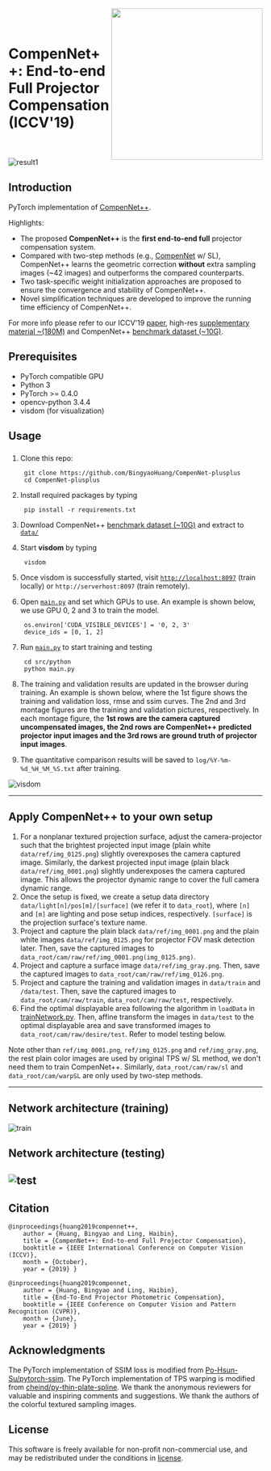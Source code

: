 <img src='doc/teaser.png' align="right" width=300>
<br><br>


CompenNet++: End-to-end Full Projector Compensation (ICCV'19)
<br><br>
===


![result1](doc/real_projection.png)

## Introduction
PyTorch implementation of [CompenNet++][1].

Highlights:
*  The proposed **CompenNet++** is the **first end-to-end full** projector compensation system.
*  Compared with two-step methods (e.g., [CompenNet][5] w/ SL), CompenNet++ learns the geometric correction **without** extra sampling images (~42 images) and outperforms the compared counterparts.
*  Two task-specific weight initialization approaches are proposed to ensure the convergence and stability of CompenNet++.
*  Novel simplification techniques are developed to improve the running time efficiency of CompenNet++.

For more info please refer to our ICCV'19 [paper][1], high-res [supplementary material ~(180M)][2] and CompenNet++ [benchmark dataset (~10G)][3]. 


## Prerequisites
* PyTorch compatible GPU
* Python 3
* PyTorch >= 0.4.0
* opencv-python 3.4.4
* visdom (for visualization)

## Usage
### 

1. Clone this repo:
   
        git clone https://github.com/BingyaoHuang/CompenNet-plusplus
        cd CompenNet-plusplus

2. Install required packages by typing
   
        pip install -r requirements.txt
    

3. Download CompenNet++ [benchmark dataset (~10G)][3] and extract to [`data/`](data)


4. Start **visdom** by typing

        visdom

5. Once visdom is successfully started, visit [`http://localhost:8097`](http://localhost:8097) (train locally) or `http://serverhost:8097` (train remotely).
6. Open [`main.py`](src/python/main.py) and set which GPUs to use. An example is shown below, we use GPU 0, 2 and 3 to train the model.
   
        os.environ['CUDA_VISIBLE_DEVICES'] = '0, 2, 3'
        device_ids = [0, 1, 2]


7. Run [`main.py`](src/python/main.py) to start training and testing

        cd src/python
        python main.py
8. The training and validation results are updated in the browser during training. An example is shown below, where the 1st figure shows the training and validation loss, rmse and ssim curves. The 2nd and 3rd montage figures are the training and validation pictures, respectively. In each montage figure, the **1st rows are the camera captured uncompensated images, the 2nd rows are CompenNet++ predicted projector input images and the 3rd rows are ground truth of projector input images**. 
9. The quantitative comparison results will be saved to `log/%Y-%m-%d_%H_%M_%S.txt` after training.
   
![visdom](doc/training_progress.png)



----
## Apply CompenNet++ to your own setup

1. For a nonplanar textured projection surface, adjust the camera-projector such that the brightest projected input image (plain white `data/ref/img_0125.png`) slightly overexposes the camera captured image. Similarly, the darkest projected input image (plain black `data/ref/img_0001.png`) slightly underexposes the camera captured image. This allows the projector dynamic range to cover the full camera dynamic range. 
2. Once the setup is fixed, we create a setup data directory `data/light[n]/pos[m]/[surface]` (we refer it to `data_root`), where `[n]` and `[m]` are lighting and pose setup indices, respectively. `[surface]` is the projection surface's texture name.
3. Project and capture the plain black `data/ref/img_0001.png` and the plain white images `data/ref/img_0125.png` for projector FOV mask detection later. Then, save the captured images to `data_root/cam/raw/ref/img_0001.png(img_0125.png)`.
4. Project and capture a surface image `data/ref/img_gray.png`. Then, save the captured images to `data_root/cam/raw/ref/img_0126.png`.
5. Project and capture the training and validation images in `data/train` and `/data/test`. Then, save the captured images to  `data_root/cam/raw/train`,  `data_root/cam/raw/test`, respectively.
6. Find the optimal displayable area following the algorithm in `loadData` in [trainNetwork.py](src/python/trainNetwork.py). Then, affine transform the images in `data/test` to the optimal displayable area and save transformed images to `data_root/cam/raw/desire/test`. Refer to model testing below.
   
Note other than `ref/img_0001.png`, `ref/img_0125.png` and `ref/img_gray.png`, the rest plain color  images are used by original TPS w/ SL method, we don't need them to train CompenNet++. Similarly, `data_root/cam/raw/sl` and `data_root/cam/warpSL` are only used by two-step methods.

----
## Network architecture (training)
![train](doc/net_train.png)


## Network architecture (testing)
![test](doc/net_test.png)
----
## Citation
    @inproceedings{huang2019compennet++,
        author = {Huang, Bingyao and Ling, Haibin},
        title = {CompenNet++: End-to-end Full Projector Compensation},
        booktitle = {IEEE International Conference on Computer Vision (ICCV)},
        month = {October},
        year = {2019} }

    @inproceedings{huang2019compennet,
        author = {Huang, Bingyao and Ling, Haibin},
        title = {End-To-End Projector Photometric Compensation},
        booktitle = {IEEE Conference on Computer Vision and Pattern Recognition (CVPR)},
        month = {June},
        year = {2019} }



## Acknowledgments
The PyTorch implementation of SSIM loss is modified from [Po-Hsun-Su/pytorch-ssim](https://github.com/Po-Hsun-Su/pytorch-ssim).
The PyTorch implementation of TPS warping is modified from [cheind/py-thin-plate-spline](https://github.com/cheind/py-thin-plate-spline).
We thank the anonymous reviewers for valuable and inspiring comments and suggestions.
We thank the authors of the colorful textured sampling images. 


## License
This software is freely available for non-profit non-commercial use, and may be redistributed under the conditions in [license](LICENSE).


[1]: https://www3.cs.stonybrook.edu/~hling/publication/CompenNet++.pdf
[2]: https://www3.cs.stonybrook.edu/~hling/publication/CompenNet++_sup-high-res.pdf
[3]: http://bit.ly/CompenNet-plusplus_Dataset
[4]: https://www.mathworks.com/help/vision/ref/detectcheckerboardpoints.html
[5]: https://github.com/BingyaoHuang/CompenNet
[6]: https://github.com/BingyaoHuang/single-shot-pro-cam-calib/tree/ismar18
